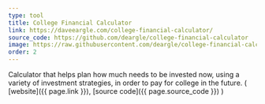 ```yaml
---
type: tool
title: College Financial Calculator
link: https://daveeargle.com/college-financial-calculator/
source_code: https://github.com/deargle/college-financial-calculator
image: https://raw.githubusercontent.com/deargle/college-financial-calculator/main/thumbnail.png
order: 2
---
```


Calculator that helps plan how much needs to be invested now, using a variety of investment strategies, in order to pay for college in the future.
( [website]({{ page.link }}), [source code]({{ page.source_code }}) )

